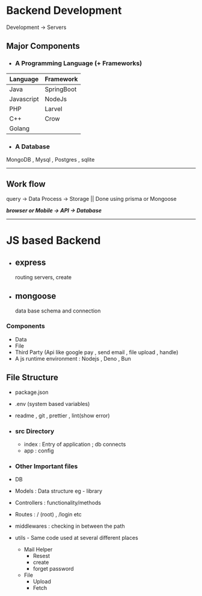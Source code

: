 # Backend Development 

Development -> Servers
## Major Components 
- ### A Programming Language (+ Frameworks)
| Language|Framework |
|---|---|
| Java| SpringBoot |
|Javascript | NodeJs |
| PHP | Larvel |
| C++ | Crow |
| Golang | |

- ###  A Database
 MongoDB , Mysql , Postgres , sqlite

---
## Work flow 
query -> Data Process -> Storage || Done using  prisma or Mongoose 

***browser or Mobile -> API -> Database***

---
# JS based Backend 

- ## express 
    routing servers, create
- ## mongoose 
    data base schema and connection

### Components
- Data 
- File
- Third Party (Api like google pay , send email , file upload , handle)
- A js runtime environment : Nodejs , Deno , Bun

## File Structure

- package.json 
- .env (system based variables)
- readme , git , prettier , lint(show error)
- ### src Directory 
    - index : Entry of application ; db connects
    - app : config

- ### Other Important files

- DB
- Models : Data structure eg - library 
- Controllers : functionality/methods 
- Routes : / (root) , /login etc
- middlewares : checking in between the path 
- utils - Same code used at several different places 
    - Mail Helper
       - Resest
       - create
       - forget password
    - File 
       - Upload
       - Fetch 




